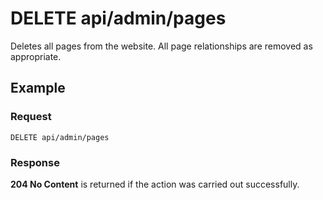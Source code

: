 # DELETE api/admin/pages

Deletes all pages from the website. All page relationships are removed as
appropriate.

## Example

### Request

`DELETE api/admin/pages`

### Response

**204 No Content** is returned if the action was carried out successfully.
